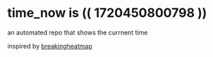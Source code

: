 # time_now is (( 1720450800798 ))

an automated repo that shows the currnent time

inspired by [breakingheatmap](https://github.com/breakingheatmap/breakingheatmap)